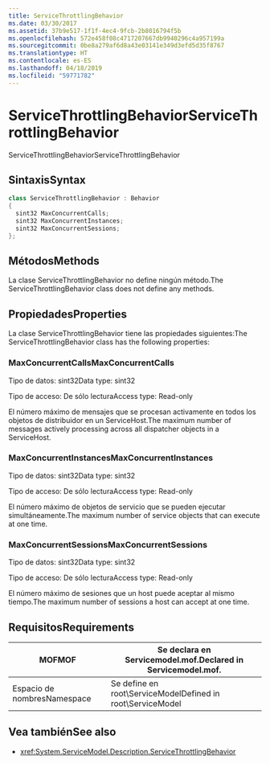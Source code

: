 ```yaml
---
title: ServiceThrottlingBehavior
ms.date: 03/30/2017
ms.assetid: 37b9e517-1f1f-4ec4-9fcb-2b8016794f5b
ms.openlocfilehash: 572e458f08c4717207667db9940296c4a957199a
ms.sourcegitcommit: 0be8a279af6d8a43e03141e349d3efd5d35f8767
ms.translationtype: HT
ms.contentlocale: es-ES
ms.lasthandoff: 04/18/2019
ms.locfileid: "59771782"
---
```

# <a name="servicethrottlingbehavior"></a><span data-ttu-id="02933-102">ServiceThrottlingBehavior</span><span class="sxs-lookup"><span data-stu-id="02933-102">ServiceThrottlingBehavior</span></span>
<span data-ttu-id="02933-103">ServiceThrottlingBehavior</span><span class="sxs-lookup"><span data-stu-id="02933-103">ServiceThrottlingBehavior</span></span>  
  
## <a name="syntax"></a><span data-ttu-id="02933-104">Sintaxis</span><span class="sxs-lookup"><span data-stu-id="02933-104">Syntax</span></span>  
  
```csharp  
class ServiceThrottlingBehavior : Behavior  
{  
  sint32 MaxConcurrentCalls;  
  sint32 MaxConcurrentInstances;  
  sint32 MaxConcurrentSessions;  
};  
```  
  
## <a name="methods"></a><span data-ttu-id="02933-105">Métodos</span><span class="sxs-lookup"><span data-stu-id="02933-105">Methods</span></span>  
 <span data-ttu-id="02933-106">La clase ServiceThrottlingBehavior no define ningún método.</span><span class="sxs-lookup"><span data-stu-id="02933-106">The ServiceThrottlingBehavior class does not define any methods.</span></span>  
  
## <a name="properties"></a><span data-ttu-id="02933-107">Propiedades</span><span class="sxs-lookup"><span data-stu-id="02933-107">Properties</span></span>  
 <span data-ttu-id="02933-108">La clase ServiceThrottlingBehavior tiene las propiedades siguientes:</span><span class="sxs-lookup"><span data-stu-id="02933-108">The ServiceThrottlingBehavior class has the following properties:</span></span>  
  
### <a name="maxconcurrentcalls"></a><span data-ttu-id="02933-109">MaxConcurrentCalls</span><span class="sxs-lookup"><span data-stu-id="02933-109">MaxConcurrentCalls</span></span>  
 <span data-ttu-id="02933-110">Tipo de datos: sint32</span><span class="sxs-lookup"><span data-stu-id="02933-110">Data type: sint32</span></span>  
  
 <span data-ttu-id="02933-111">Tipo de acceso: De sólo lectura</span><span class="sxs-lookup"><span data-stu-id="02933-111">Access type: Read-only</span></span>  
  
 <span data-ttu-id="02933-112">El número máximo de mensajes que se procesan activamente en todos los objetos de distribuidor en un ServiceHost.</span><span class="sxs-lookup"><span data-stu-id="02933-112">The maximum number of messages actively processing across all dispatcher objects in a ServiceHost.</span></span>  
  
### <a name="maxconcurrentinstances"></a><span data-ttu-id="02933-113">MaxConcurrentInstances</span><span class="sxs-lookup"><span data-stu-id="02933-113">MaxConcurrentInstances</span></span>  
 <span data-ttu-id="02933-114">Tipo de datos: sint32</span><span class="sxs-lookup"><span data-stu-id="02933-114">Data type: sint32</span></span>  
  
 <span data-ttu-id="02933-115">Tipo de acceso: De sólo lectura</span><span class="sxs-lookup"><span data-stu-id="02933-115">Access type: Read-only</span></span>  
  
 <span data-ttu-id="02933-116">El número máximo de objetos de servicio que se pueden ejecutar simultáneamente.</span><span class="sxs-lookup"><span data-stu-id="02933-116">The maximum number of service objects that can execute at one time.</span></span>  
  
### <a name="maxconcurrentsessions"></a><span data-ttu-id="02933-117">MaxConcurrentSessions</span><span class="sxs-lookup"><span data-stu-id="02933-117">MaxConcurrentSessions</span></span>  
 <span data-ttu-id="02933-118">Tipo de datos: sint32</span><span class="sxs-lookup"><span data-stu-id="02933-118">Data type: sint32</span></span>  
  
 <span data-ttu-id="02933-119">Tipo de acceso: De sólo lectura</span><span class="sxs-lookup"><span data-stu-id="02933-119">Access type: Read-only</span></span>  
  
 <span data-ttu-id="02933-120">El número máximo de sesiones que un host puede aceptar al mismo tiempo.</span><span class="sxs-lookup"><span data-stu-id="02933-120">The maximum number of sessions a host can accept at one time.</span></span>  
  
## <a name="requirements"></a><span data-ttu-id="02933-121">Requisitos</span><span class="sxs-lookup"><span data-stu-id="02933-121">Requirements</span></span>  
  
|<span data-ttu-id="02933-122">MOF</span><span class="sxs-lookup"><span data-stu-id="02933-122">MOF</span></span>|<span data-ttu-id="02933-123">Se declara en Servicemodel.mof.</span><span class="sxs-lookup"><span data-stu-id="02933-123">Declared in Servicemodel.mof.</span></span>|  
|---------|-----------------------------------|  
|<span data-ttu-id="02933-124">Espacio de nombres</span><span class="sxs-lookup"><span data-stu-id="02933-124">Namespace</span></span>|<span data-ttu-id="02933-125">Se define en root\ServiceModel</span><span class="sxs-lookup"><span data-stu-id="02933-125">Defined in root\ServiceModel</span></span>|  
  
## <a name="see-also"></a><span data-ttu-id="02933-126">Vea también</span><span class="sxs-lookup"><span data-stu-id="02933-126">See also</span></span>

- <xref:System.ServiceModel.Description.ServiceThrottlingBehavior>
